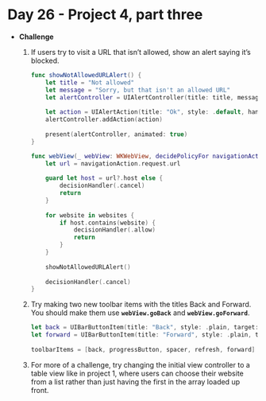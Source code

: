 # Day 26 - Project 4, part three

- **Challenge**
    1. If users try to visit a URL that isn’t allowed, show an alert saying it’s blocked.

        ```swift
        func showNotAllowedURLAlert() {
            let title = "Not allowed"
            let message = "Sorry, but that isn't an allowed URL"
            let alertController = UIAlertController(title: title, message: message, preferredStyle: .alert)
            
            let action = UIAlertAction(title: "Ok", style: .default, handler: nil)
            alertController.addAction(action)
            
            present(alertController, animated: true)
        }
        ```

        ```swift
        func webView(_ webView: WKWebView, decidePolicyFor navigationAction: WKNavigationAction, decisionHandler: @escaping (WKNavigationActionPolicy) -> Void) {
            let url = navigationAction.request.url
            
            guard let host = url?.host else {
                decisionHandler(.cancel)
                return
            }
            
            for website in websites {
                if host.contains(website) {
                    decisionHandler(.allow)
                    return
                }
            }
            
            showNotAllowedURLAlert()
            
            decisionHandler(.cancel)
        }
        ```

    2. Try making two new toolbar items with the titles Back and Forward. You should make them use **`webView.goBack`** and **`webView.goForward`**.

        ```swift
        let back = UIBarButtonItem(title: "Back", style: .plain, target: webView, action: #selector(webView.goBack))
        let forward = UIBarButtonItem(title: "Forward", style: .plain, target: webView, action: #selector(webView.goForward))
                
        toolbarItems = [back, progressButton, spacer, refresh, forward]
        ```

    3. For more of a challenge, try changing the initial view controller to a table view like in project 1, where users can choose their website from a list rather than just having the first in the array loaded up front.